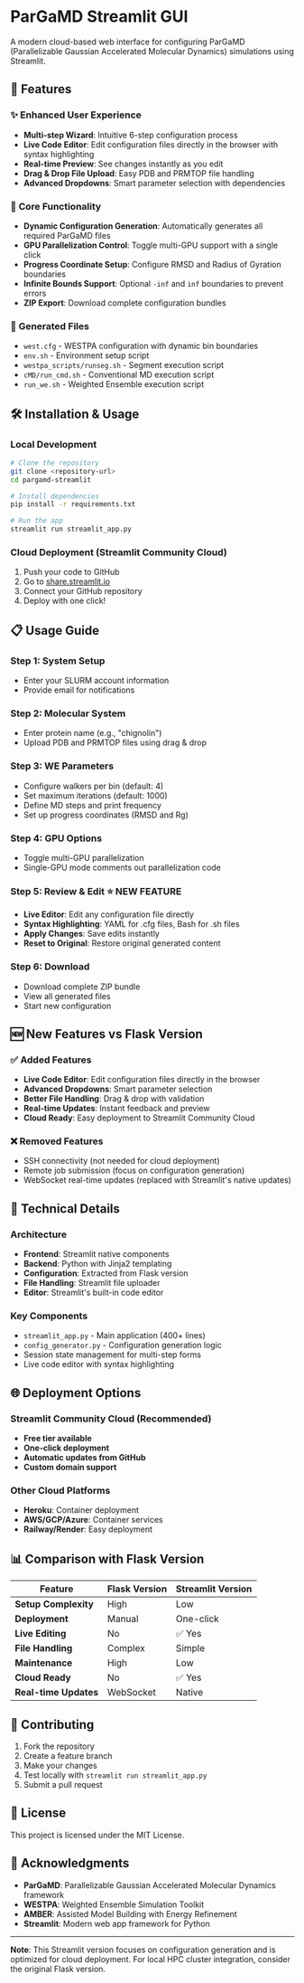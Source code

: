 # ParGaMD Streamlit GUI

A modern cloud-based web interface for configuring ParGaMD (Parallelizable Gaussian Accelerated Molecular Dynamics) simulations using Streamlit.

## 🚀 Features

### ✨ **Enhanced User Experience**
- **Multi-step Wizard**: Intuitive 6-step configuration process
- **Live Code Editor**: Edit configuration files directly in the browser with syntax highlighting
- **Real-time Preview**: See changes instantly as you edit
- **Drag & Drop File Upload**: Easy PDB and PRMTOP file handling
- **Advanced Dropdowns**: Smart parameter selection with dependencies

### 🔧 **Core Functionality**
- **Dynamic Configuration Generation**: Automatically generates all required ParGaMD files
- **GPU Parallelization Control**: Toggle multi-GPU support with a single click
- **Progress Coordinate Setup**: Configure RMSD and Radius of Gyration boundaries
- **Infinite Bounds Support**: Optional `-inf` and `inf` boundaries to prevent errors
- **ZIP Export**: Download complete configuration bundles

### 📁 **Generated Files**
- `west.cfg` - WESTPA configuration with dynamic bin boundaries
- `env.sh` - Environment setup script
- `westpa_scripts/runseg.sh` - Segment execution script
- `cMD/run_cmd.sh` - Conventional MD execution script
- `run_we.sh` - Weighted Ensemble execution script

## 🛠️ Installation & Usage

### Local Development
```bash
# Clone the repository
git clone <repository-url>
cd pargamd-streamlit

# Install dependencies
pip install -r requirements.txt

# Run the app
streamlit run streamlit_app.py
```

### Cloud Deployment (Streamlit Community Cloud)
1. Push your code to GitHub
2. Go to [share.streamlit.io](https://share.streamlit.io)
3. Connect your GitHub repository
4. Deploy with one click!

## 📋 Usage Guide

### Step 1: System Setup
- Enter your SLURM account information
- Provide email for notifications

### Step 2: Molecular System
- Enter protein name (e.g., "chignolin")
- Upload PDB and PRMTOP files using drag & drop

### Step 3: WE Parameters
- Configure walkers per bin (default: 4)
- Set maximum iterations (default: 1000)
- Define MD steps and print frequency
- Set up progress coordinates (RMSD and Rg)

### Step 4: GPU Options
- Toggle multi-GPU parallelization
- Single-GPU mode comments out parallelization code

### Step 5: Review & Edit ⭐ **NEW FEATURE**
- **Live Editor**: Edit any configuration file directly
- **Syntax Highlighting**: YAML for .cfg files, Bash for .sh files
- **Apply Changes**: Save edits instantly
- **Reset to Original**: Restore original generated content

### Step 6: Download
- Download complete ZIP bundle
- View all generated files
- Start new configuration

## 🆕 **New Features vs Flask Version**

### ✅ **Added Features**
- **Live Code Editor**: Edit configuration files directly in the browser
- **Advanced Dropdowns**: Smart parameter selection
- **Better File Handling**: Drag & drop with validation
- **Real-time Updates**: Instant feedback and preview
- **Cloud Ready**: Easy deployment to Streamlit Community Cloud

### ❌ **Removed Features**
- SSH connectivity (not needed for cloud deployment)
- Remote job submission (focus on configuration generation)
- WebSocket real-time updates (replaced with Streamlit's native updates)

## 🔧 **Technical Details**

### **Architecture**
- **Frontend**: Streamlit native components
- **Backend**: Python with Jinja2 templating
- **Configuration**: Extracted from Flask version
- **File Handling**: Streamlit file uploader
- **Editor**: Streamlit's built-in code editor

### **Key Components**
- `streamlit_app.py` - Main application (400+ lines)
- `config_generator.py` - Configuration generation logic
- Session state management for multi-step forms
- Live code editor with syntax highlighting

## 🌐 **Deployment Options**

### Streamlit Community Cloud (Recommended)
- **Free tier available**
- **One-click deployment**
- **Automatic updates from GitHub**
- **Custom domain support**

### Other Cloud Platforms
- **Heroku**: Container deployment
- **AWS/GCP/Azure**: Container services
- **Railway/Render**: Easy deployment

## 📊 **Comparison with Flask Version**

| Feature | Flask Version | Streamlit Version |
|---------|---------------|-------------------|
| **Setup Complexity** | High | Low |
| **Deployment** | Manual | One-click |
| **Live Editing** | No | ✅ Yes |
| **File Handling** | Complex | Simple |
| **Maintenance** | High | Low |
| **Cloud Ready** | No | ✅ Yes |
| **Real-time Updates** | WebSocket | Native |

## 🤝 **Contributing**

1. Fork the repository
2. Create a feature branch
3. Make your changes
4. Test locally with `streamlit run streamlit_app.py`
5. Submit a pull request

## 📝 **License**

This project is licensed under the MIT License.

## 🙏 **Acknowledgments**

- **ParGaMD**: Parallelizable Gaussian Accelerated Molecular Dynamics framework
- **WESTPA**: Weighted Ensemble Simulation Toolkit
- **AMBER**: Assisted Model Building with Energy Refinement
- **Streamlit**: Modern web app framework for Python

---

**Note**: This Streamlit version focuses on configuration generation and is optimized for cloud deployment. For local HPC cluster integration, consider the original Flask version.



